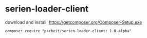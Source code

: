 serien-loader-client
====================

download and install:
https://getcomposer.org/Composer-Setup.exe

```
composer require "pscheit/serien-loader-client: 1.0-alpha"
```
